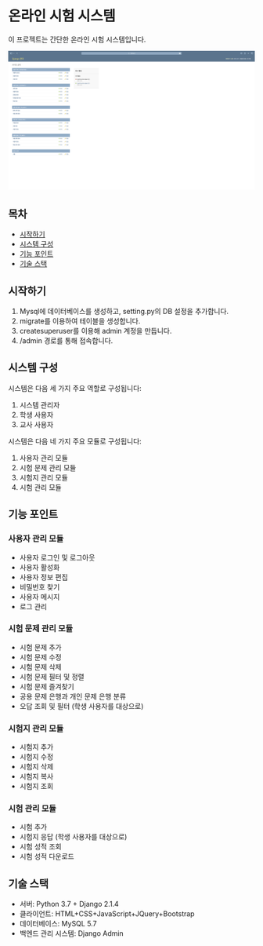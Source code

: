 # 온라인 시험 시스템

이 프로젝트는 간단한 온라인 시험 시스템입니다. 

![매인화면](/images/Main.png)


## 목차
- [시작하기](#시작하기)
- [시스템 구성](#시스템-구성)
- [기능 포인트](#기능-포인트)
- [기술 스택](#기술-스택)

## 시작하기
1. Mysql에 데이터베이스를 생성하고, setting.py의 DB 설정을 추가합니다.
2. migrate를 이용하여 테이블을 생성합니다.
3. createsuperuser를 이용해 admin 계정을 만듭니다.
4. /admin 경로를 통해 접속합니다.

## 시스템 구성
시스템은 다음 세 가지 주요 역할로 구성됩니다:
1. 시스템 관리자
2. 학생 사용자
3. 교사 사용자

시스템은 다음 네 가지 주요 모듈로 구성됩니다:
1. 사용자 관리 모듈
2. 시험 문제 관리 모듈
3. 시험지 관리 모듈
4. 시험 관리 모듈

## 기능 포인트
### 사용자 관리 모듈
- 사용자 로그인 및 로그아웃
- 사용자 활성화
- 사용자 정보 편집
- 비밀번호 찾기
- 사용자 메시지
- 로그 관리

### 시험 문제 관리 모듈
- 시험 문제 추가
- 시험 문제 수정
- 시험 문제 삭제
- 시험 문제 필터 및 정렬
- 시험 문제 즐겨찾기
- 공용 문제 은행과 개인 문제 은행 분류
- 오답 조회 및 필터 (학생 사용자를 대상으로)

### 시험지 관리 모듈
- 시험지 추가
- 시험지 수정
- 시험지 삭제
- 시험지 복사
- 시험지 조회

### 시험 관리 모듈
- 시험 추가
- 시험지 응답 (학생 사용자를 대상으로)
- 시험 성적 조회
- 시험 성적 다운로드

## 기술 스택
- 서버: Python 3.7 + Django 2.1.4    
- 클라이언트: HTML+CSS+JavaScript+JQuery+Bootstrap  
- 데이터베이스: MySQL 5.7  
- 백엔드 관리 시스템: Django Admin

